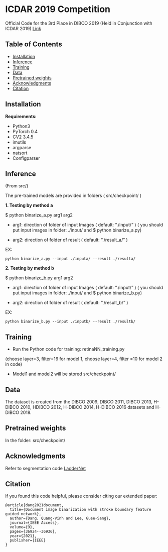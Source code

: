 # ICDAR 2019 Competition
Official Code for the 3rd Place in DIBCO 2019 (Held in Conjunction with ICDAR 2019) 
[Link](https://ieeexplore.ieee.org/stamp/stamp.jsp?tp=&arnumber=8978205)

## Table of Contents
- [Installation](#Installation)
- [Inference](#Inference)
- [Training](#Training)
- [Data](#Data)
- [Pretrained weights](#checkpoint)
- [Acknowledgments](#Acknowledgments)
- [Citation](#Citation)
## Installation
**Requirements:**
- Python3 
- PyTorch 0.4 
- CV2  3.4.5 
- imutils 
- argparse 
- natsort 
- Configparser
## Inference
(From src/)

The pre-trained models are provided in folders ( src/checkpoint/ )

**1. Testing by method a**
   
$ python binarize_a.py arg1 arg2

+ arg1: direction of folder of input Images  ( default: “./input/” ) ( you should put input images in folder: ./input/  and $ python binarize_a.py)

+ arg2: direction of folder of result ( default: “./result_a/” )

EX: 

```
python binarize_a.py --input ./inputa/ --result ./resulta/ 
```

**2. Testing by method b**

$ python binarize_b.py arg1 arg2

+ arg1: direction of folder of input Images  ( default: “./input/” ) ( you should put input images in folder: ./input/  and $ python binarize_b.py)

+ arg2: direction of folder of result ( default: “./result_b/” )

EX: 

```
python binarize_b.py --input ./inputb/ --result ./resultb/  
```
## Training

- Run the Python code for training: retinaNN_training.py

(choose layer=3, filter=16 for model 1, choose layer=4, filter =10 for model 2 in code)

- Model1 and model2 will be stored src/checkpoint/

## Data

The dataset is created from the DIBCO 2009, DIBCO 2011, DIBCO 2013, H-DIBCO 2010, HDIBCO 2012, H-DIBCO 2014, H-DIBCO 2016 datasets and H-DIBCO 2018.

## Pretrained weights

In the folder: src/checkpoint/

## Acknowledgments

Refer to segmentation code [LadderNet](https://github.com/juntang-zhuang/LadderNet)

## Citation
If you found this code helpful, please consider citing our extended paper: 

```
@article{dang2021document,
  title={Document image binarization with stroke boundary feature guided network},
  author={Dang, Quang-Vinh and Lee, Guee-Sang},
  journal={IEEE Access},
  volume={9},
  pages={36924--36936},
  year={2021},
  publisher={IEEE}
}
```


